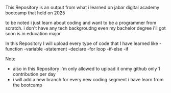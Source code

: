 This Repository is an output from what i learned on jabar digital academy bootcamp that held on 2025 

to be noted i just learn about coding and want to be a programmer from scratch. i don't have any tech backgroudng even my bachelor degree i'll got soon is in education major 

In this Repository I will upload every type of code that I have learned like 
-function
-variable
-statement 
-declare
-for loop
-if-else
-if

Note
- also in this Repository i'm only allowed to upload it onmy github only 1 contribution per day 
- i will add a new branch for every new coding segment i have learn from the bootcamp 
